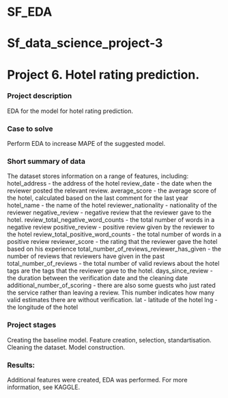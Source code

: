 # SF_EDA

# Sf_data_science_project-3

# Project 6. Hotel rating prediction.


### Project description    
EDA for the model for hotel rating prediction.


### Case to solve    
Perform EDA to increase MAPE of the suggested model.



### Short summary of data
The dataset stores information on a range of features, including:
hotel_address - the address of the hotel
review_date - the date when the reviewer posted the relevant review.
average_score - the average score of the hotel, calculated based on the last comment for the last year
hotel_name - the name of the hotel
reviewer_nationality - nationality of the reviewer
negative_review - negative review that the reviewer gave to the hotel.
review_total_negative_word_counts - the total number of words in a negative review
positive_review - positive review given by the reviewer to the hotel
review_total_positive_word_counts - the total number of words in a positive review
reviewer_score - the rating that the reviewer gave the hotel based on his experience
total_number_of_reviews_reviewer_has_given - the number of reviews that reviewers have given in the past
total_number_of_reviews - the total number of valid reviews about the hotel
tags are the tags that the reviewer gave to the hotel.
days_since_review - the duration between the verification date and the cleaning date
additional_number_of_scoring - there are also some guests who just rated the service rather than leaving a review. This number indicates how many valid estimates there are without verification.
lat - latitude of the hotel
lng - the longitude of the hotel

### Project stages  
Creating the baseline model.
Feature creation, selection, standartisation.
Cleaning the dataset.
Model construction.

### Results:  

Additional features were created, EDA was performed.
For more information, see KAGGLE.
